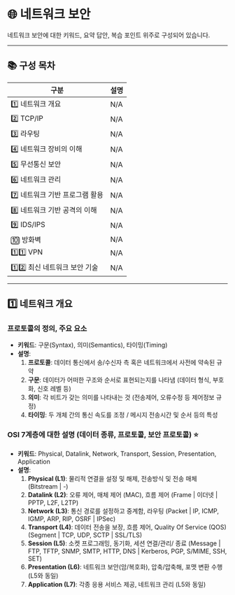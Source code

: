  # 🌐 네트워크 보안

네트워크 보안에 대한 키워드, 요약 답안, 복습 포인트 위주로 구성되어 있습니다.

---

## 📚 구성 목차

| 구분 | 설명 | 
|------|------|
| 1️⃣ 네트워크 개요 | N/A |
| 2️⃣ TCP/IP | N/A |
| 3️⃣ 라우팅 | N/A |
| 4️⃣ 네트워크 장비의 이해 | N/A |
| 5️⃣ 무선통신 보안 | N/A |
| 6️⃣ 네트워크 관리 | N/A |
| 7️⃣ 네트워크 기반 프로그램 활용 | N/A |
| 8️⃣ 네트워크 기반 공격의 이해 | N/A |
| 9️⃣ IDS/IPS | N/A |
| 🔟 방화벽 | N/A |  
| 1️⃣1️⃣ VPN | N/A |
| 1️⃣2️⃣ 최신 네트워크 보안 기술 | N/A |
---

## 1️⃣ 네트워크 개요
### 프로토콜의 정의, 주요 요소
- **키워드**: 구문(Syntax), 의미(Semantics), 타이밍(Timing)
- **설명**:
  1. **프로토콜**: 데이터 통신에서 송/수신자 측 혹은 네트워크에서 사전에 약속된 규약
  2. **구문**: 데이터가 어떠한 구조와 순서로 표현되는지를 나타냄 (데이터 형식, 부호화, 신호 레벨 등)
  3. **의미**: 각 비트가 갖는 의미를 나타내는 것 (전송제어, 오류수정 등 제어정보 규정)
  4. **타이밍**: 두 개체 간의 통신 속도를 조정 / 메시지 전송시간 및 순서 등의 특성

### OSI 7계층에 대한 설명 (데이터 종류, 프로토콜, 보안 프로토콜) ⭐
- **키워드**: Physical, Datalink, Network, Transport, Session, Presentation, Application
- **설명**:  
  1. **Physical (L1)**: 물리적 연결을 설정 및 해제, 전송방식 및 전송 매체 (Bitstream | -)
  2. **Datalink (L2)**: 오류 제어, 매체 제어 (MAC), 흐름 제어 (Frame | 이더넷 | PPTP, L2F, L2TP)
  3. **Network (L3)**: 통신 경로를 설정하고 중계함, 라우팅 (Packet | IP, ICMP, IGMP, ARP, RIP, OSRF | IPSec)
  4. **Transport (L4)**: 데이터 전송을 보장, 흐름 제어, Quality Of Service (QOS) (Segment | TCP, UDP, SCTP | SSL/TLS)
  5. **Session (L5)**: 소켓 프로그래밍, 동기화, 세션 연결/관리/ 종료 (Message | FTP, TFTP, SNMP, SMTP, HTTP, DNS | Kerberos, PGP, S/MIME, SSH, SET)
  6. **Presentation (L6)**: 네트워크 보안(암/복호화), 압축/압축해, 포맷 변환 수행 (L5와 동일)
  7. **Application (L7)**: 각종 응용 서비스 제공, 네트워크 관리 (L5와 동일)

